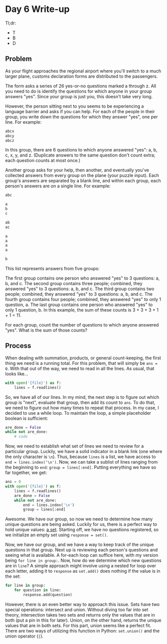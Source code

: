 # Day 6 Write-up

Tl;dr:

- T
- B
- D

## Problem

As your flight approaches the regional airport where you'll switch to a much larger plane, customs declaration forms are distributed to the passengers.

The form asks a series of 26 yes-or-no questions marked a through z. All you need to do is identify the questions for which anyone in your group answers "yes". Since your group is just you, this doesn't take very long.

However, the person sitting next to you seems to be experiencing a language barrier and asks if you can help. For each of the people in their group, you write down the questions for which they answer "yes", one per line. For example:

```md
abcx
abcy
abcz
```

In this group, there are 6 questions to which anyone answered "yes": a, b, c, x, y, and z. (Duplicate answers to the same question don't count extra; each question counts at most once.)

Another group asks for your help, then another, and eventually you've collected answers from every group on the plane (your puzzle input). Each group's answers are separated by a blank line, and within each group, each person's answers are on a single line. For example:

```md
abc

a
b
c

ab
ac

a
a
a
a

b
```

This list represents answers from five groups:

The first group contains one person who answered "yes" to 3 questions: a, b, and c.
The second group contains three people; combined, they answered "yes" to 3 questions: a, b, and c.
The third group contains two people; combined, they answered "yes" to 3 questions: a, b, and c.
The fourth group contains four people; combined, they answered "yes" to only 1 question, a.
The last group contains one person who answered "yes" to only 1 question, b.
In this example, the sum of these counts is 3 + 3 + 3 + 1 + 1 = 11.

For each group, count the number of questions to which anyone answered "yes". What is the sum of those counts?

## Process

When dealing with summation, products, or general count-keeping, the first thing we need is a running total. For this problem, that will simply be `ans = 0`. With that out of the way, we need to read in all the lines. As usual, that looks like...

```python
with open('{file}') as f:
    lines = f.readlines()
```

So, we have all of our lines. In my mind, the next step is to figure out which group is "next", evaluate that group, then add its count to `ans`. To do that, we need to figure out how many times to repeat that process. In my case, I decided to use a while loop. To maintain the loop, a simple placeholder boolean is sufficient:

```python
are_done = False
while not are_done:
    # code
```

Now, we need to establish what set of lines we need to review for a particular group. Luckily, we have a solid indicator in a blank link (one where the only character is `\n`). Thus, because `lines` is a list, we have access to `end = lines.index('\n')`. Now, we can take a sublist of lines ranging from the beginning to `end`: `group = lines[:end]`. Putting everything we have so far together, we get:

```python
ans = 0
with open('{file}') as f:
    lines = f.readlines()
    are_done = False
    while not are_done:
        end = lines.index('\n')
        group = lines[:end]
```

Awesome. We have our group, so now we need to determine how many unique questions are being asked. Luckily for us, there is a perfect way to hold unique values: [a set](https://realpython.com/python-sets/). Starting off, we have no questions registered, so we initialize an empty set using `response = set()`.

Now, we have our group, and we have a way to keep track of the unique questions in that group. Next up is reviewing each person's questions and seeing what is available. A for-each loop can suffice here, with my version being `for line in group:`. Now, how do we determine which new questions are in `line`? A simple approach might involve using a nested for loop over each letter, adding it to `response` as `set.add()` does nothing if the value is in the set:

```python
for line in group:
    for question in line:
        response.add(question)
```

However, there is an even better way to approach this issue. Sets have two special operations: intersect and union. Without diving too far into set theory, intersection takes two sets and returns only the values that are in both (put a pin in this for later). Union, on the other hand, returns the unique values that are in both sets. For this part, union seems like a perfect fit. There are two ways of utilizing this function in Python: `set.union()` and the union operator (`|`).
